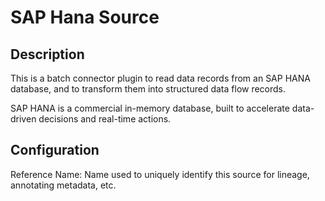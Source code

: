 
# SAP Hana Source

Description
---
This is a batch connector plugin to read data records from an SAP HANA database, and to transform
them into structured data flow records.

SAP HANA is a commercial in-memory database, built to accelerate data-driven decisions and
real-time actions.

Configuration
---
Reference Name: Name used to uniquely identify this source for lineage, annotating metadata, etc.